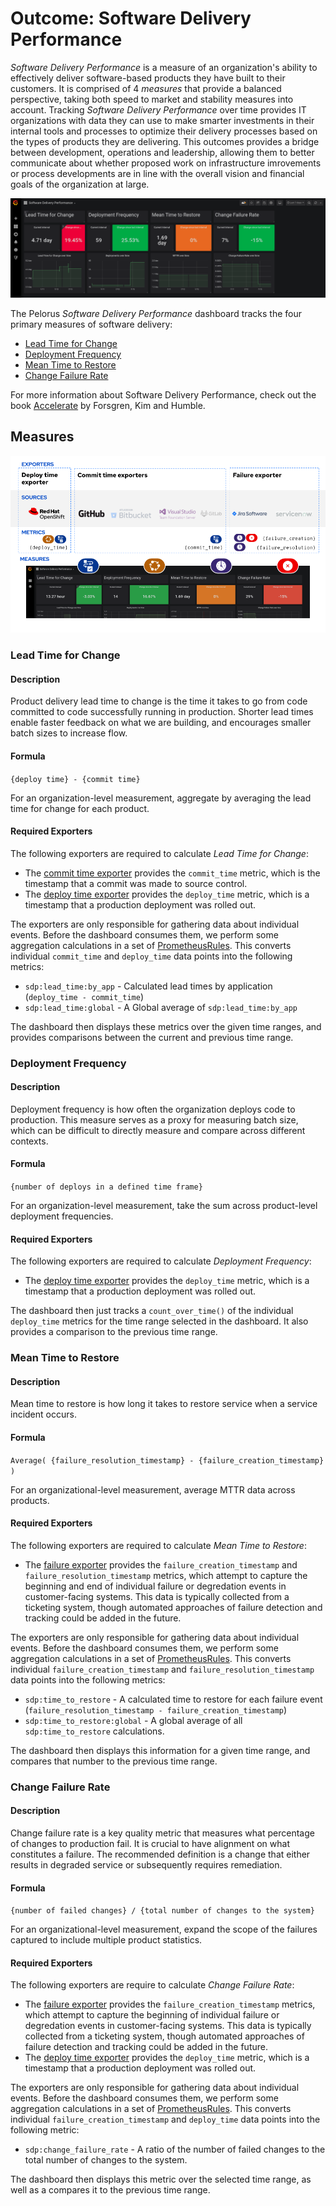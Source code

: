 # Outcome: Software Delivery Performance

_Software Delivery Performance_ is a measure of an organization's ability to effectively deliver software-based products they have built to their customers. It is comprised of 4 _measures_ that provide a balanced perspective, taking both speed to market and stability measures into account. Tracking _Software Delivery Performance_ over time provides IT organizations with data they can use to make smarter investments in their internal tools and processes to optimize their delivery processes based on the types of products they are delivering. This outcomes provides a bridge between development, operations and leadership, allowing them to better communicate about whether proposed work on infrastructure imrovements or process developments are in line with the overall vision and financial goals of the organization at large.

![Software Delivery Performance dashboard](../../img/sdp-dashboard.png)

The Pelorus _Software Delivery Performance_ dashboard tracks the four primary measures of software delivery:

* [Lead Time for Change](#lead-time-for-change)
* [Deployment Frequency](#deployment-frequency)
* [Mean Time to Restore](#mean-time-to-restore)
* [Change Failure Rate](#change-failure-rate)

For more information about Software Delivery Performance, check out the book [Accelerate](https://itrevolution.com/book/accelerate/) by Forsgren, Kim and Humble.

## Measures

![Exporter relaionship diagram](../../img/exporter-relationship-diagram.png)

### Lead Time for Change

#### Description
Product delivery lead time to change is the time it takes to go from code committed to code successfully running in production.  Shorter lead times enable faster feedback on what we are building, and encourages smaller batch sizes to increase flow.

#### Formula
`{deploy time} - {commit time}`

For an organization-level measurement, aggregate by averaging the lead time for change for each product.

#### Required Exporters

The following exporters are required to calculate _Lead Time for Change_:

* The [commit time exporter](https://github.com/konveyor/pelorus/blob/master/exporters/committime) provides the `commit_time` metric, which is the timestamp that a commit was made to source control.
* The [deploy time exporter](https://github.com/konveyor/pelorus/blob/master/exporters/deploytime) provides the `deploy_time` metric, which is a timestamp that a production deployment was rolled out.

The exporters are only responsible for gathering data about individual events. Before the dashboard consumes them, we perform some aggregation calculations in a set of [PrometheusRules](https://github.com/konveyor/pelorus/blob/master/charts/pelorus/templates/prometheus-rules.yaml). This converts individual `commit_time` and `deploy_time` data points into the following metrics:

* `sdp:lead_time:by_app` - Calculated lead times by application (`deploy_time - commit_time`)
* `sdp:lead_time:global` - A Global average of `sdp:lead_time:by_app`

The dashboard then displays these metrics over the given time ranges, and provides comparisons between the current and previous time range.

### Deployment Frequency

#### Description

Deployment frequency is how often the organization deploys code to production.  This measure serves as a proxy for measuring batch size, which can be difficult to directly measure and compare across different contexts.

#### Formula

`{number of deploys in a defined time frame}`

For an organization-level measurement, take the sum across product-level deployment frequencies.

#### Required Exporters

The following exporters are required to calculate _Deployment Frequency_:

* The [deploy time exporter](https://github.com/konveyor/pelorus/blob/master/exporters/deploytime) provides the `deploy_time` metric, which is a timestamp that a production deployment was rolled out.

The dashboard then just tracks a `count_over_time()` of the individual `deploy_time` metrics for the time range selected in the dashboard. It also provides a comparison to the previous time range.

### Mean Time to Restore

#### Description

Mean time to restore is how long it takes to restore service when a service incident occurs.

#### Formula

`Average( {failure_resolution_timestamp} - {failure_creation_timestamp} )`

For an organizational-level measurement, average MTTR data across products.

#### Required Exporters

The following exporters are required to calculate _Mean Time to Restore_:

* The [failure exporter](https://github.com/konveyor/pelorus/blob/master/exporters/failure) provides the `failure_creation_timestamp` and `failure_resolution_timestamp` metrics, which attempt to capture the beginning and end of individual failure or degredation events in customer-facing systems. This data is typically collected from a ticketing system, though automated approaches of failure detection and tracking could be added in the future.

The exporters are only responsible for gathering data about individual events. Before the dashboard consumes them, we perform some aggregation calculations in a set of [PrometheusRules](https://github.com/konveyor/pelorus/blob/master/charts/deploy/templates/prometheus-rules.yaml). This converts individual `failure_creation_timestamp` and `failure_resolution_timestamp` data points into the following metrics:

* `sdp:time_to_restore` - A calculated time to restore for each failure event (`failure_resolution_timestamp - failure_creation_timestamp`)
* `sdp:time_to_restore:global` - A global average of all `sdp:time_to_restore` calculations.

The dashboard then displays this information for a given time range, and compares that number to the previous time range.

### Change Failure Rate

#### Description

Change failure rate is a key quality metric that measures what percentage of changes to production fail. It is crucial to have alignment on what constitutes a failure.  The recommended definition is a change that either results in degraded service or subsequently requires remediation.

#### Formula

`{number of failed changes} / {total number of changes to the system}`

For an organizational-level measurement, expand the scope of the failures captured to include multiple product statistics.

#### Required Exporters

The following exporters are require to calculate _Change Failure Rate_:

* The [failure exporter](https://github.com/konveyor/pelorus/blob/master/exporters/failure) provides the `failure_creation_timestamp` metrics, which attempt to capture the beginning of individual failure or degredation events in customer-facing systems. This data is typically collected from a ticketing system, though automated approaches of failure detection and tracking could be added in the future.
* The [deploy time exporter](https://github.com/konveyor/pelorus/blob/master/exporters/deploytime) provides the `deploy_time` metric, which is a timestamp that a production deployment was rolled out.

The exporters are only responsible for gathering data about individual events. Before the dashboard consumes them, we perform some aggregation calculations in a set of [PrometheusRules](https://github.com/konveyor/pelorus/blob/master/charts/deploy/templates/prometheus-rules.yaml). This converts individual `failure_creation_timestamp` and `deploy_time` data points into the following metric:

* `sdp:change_failure_rate` - A ratio of the number of failed changes to the total number of changes to the system.

The dashboard then displays this metric over the selected time range, as well as a compares it to the previous time range.
